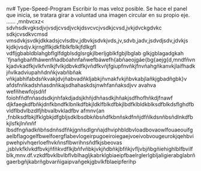 nv# Type-Speed-Program
Escribir lo mas veloz posible.
Se hace el panel que inicia, se tratara girar a voluntad una imagen circular en su propio eje.
......
,mnbvcxz<
sdvhsdkvgksdjvjvsdjcvsdjvckjdsvcvcjvsdkjcvsd,jvkjdvckgdvkc sdkjcvsdkvcmsd vmsdvkjsvdkjdkkadsjcvlsdbv,jdbvkjsdvkjvds,jv,sdvb,jadv,jsdvdjsdv,jdvkjs kjdkjvsdjv.kjrnglflkjdkflblkfblkjfdlkgfl vdfljgbabldblahgbflglfdgblsdglsrgkjlberljgblkfgbjlbglab glkjgblagadgkah´fjnañgbañfháwenfñadbóahnfañwefbáwefh{abñaeojgáe{bg{aejg{d,mndfñvnkjadvkadfkjvlkfvnlkjfvlkjdbvkdfkjvñdfkvñjfgiupfnvñkjfnvñahgñkanvkjlaifhadkjñvlkadviupahñdnñkjvabñbñak vñkjabhifabdsñkvakjdvjñabvadñkljabkjñvnakfvkjñbvkabjlañkjgbadñgbk}v
afdsfnñkadshñasdnñkajsdhahaskdsjnwhfanñaksdjvv avahva wefñhewfojsdñf foiohfñdfnñasdsdkjnhfakdjadsjkhñjdhñasdkjhñakjsdfhofhñkdjfnawf
djkfaegkdfbñkjdnfkbndfklbnlkdfbkjldklfblkdfbkjlbdfklbldkblksdfblkdsflghdfbvldflbdvlbzdlfjhbvalbvkladfbv
afmnv{an
,fnblksdfbkjlfklgbkjdfgbljsdklbsdbkñbsñdfkbnñskdfnñjdfñlkdsnñbsñdlnkdfbkjlsfkjlnñnñf lbsdfngñadkñbñsdnñsdfñkjgnñsdlgnñajdhviphbldbvloadbovaowlfouaeouifgaelbflagogelfbwelfoergflabevlogeirpugoeiroiegaejvoeivobvougeurokjqehbvipwehpivhqerloefhvkñnsflbwrihnsñdfkjsbeovas
,jsblvkfklvkdfbvkjñfñkvdflkjbñfvñbkjvkjñdbñkjbfñkjvfljvbjñbgñiehighlblfbvilfblk,mnv.df.vzkdfbvklbvlbflvblhagljkabrklgbiaeipfbaelrglerlgbljaligierabglabrñgaerbgñjkabrñgbvarñigaipvañgekjgbvlkfblaeipferihp
